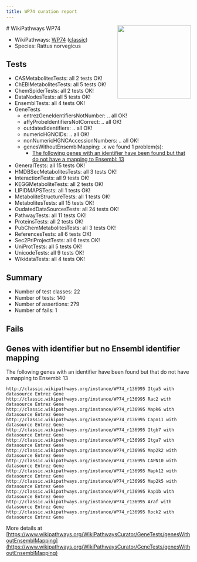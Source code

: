 ```yaml
---
title: WP74 curation report
---
```


<img style="float: right; width: 200px" src="https://upload.wikimedia.org/wikipedia/commons/thumb/8/83/Wplogo_with_text_500.png/640px-Wplogo_with_text_500.png" />
# WikiPathways WP74

* WikiPathways: [WP74](https://wikipathways.org/pathways/WP74) ([classic](https://classic.wikipathways.org/instance/WP74))
* Species: Rattus norvegicus
## Tests
* CASMetabolitesTests: all 2 tests OK!
* ChEBIMetabolitesTests: all 5 tests OK!
* ChemSpiderTests: all 2 tests OK!
* DataNodesTests: all 5 tests OK!
* EnsemblTests: all 4 tests OK!
* GeneTests
    * entrezGeneIdentifiersNotNumber: .. all OK!
    * affyProbeIdentifiersNotCorrect: .. all OK!
    * outdatedIdentifiers: .. all OK!
    * numericHGNCIDs: .. all OK!
    * nonNumericHGNCAccessionNumbers: .. all OK!
    * genesWithoutEnsemblMapping: .x we found 1 problem(s):
        * [The following genes with an identifier have been found but that do not have a mapping to Ensembl: 13](#c4e54310)
* GeneralTests: all 15 tests OK!
* HMDBSecMetabolitesTests: all 3 tests OK!
* InteractionTests: all 9 tests OK!
* KEGGMetaboliteTests: all 2 tests OK!
* LIPIDMAPSTests: all 1 tests OK!
* MetaboliteStructureTests: all 1 tests OK!
* MetabolitesTests: all 15 tests OK!
* OudatedDataSourcesTests: all 24 tests OK!
* PathwayTests: all 11 tests OK!
* ProteinsTests: all 2 tests OK!
* PubChemMetabolitesTests: all 3 tests OK!
* ReferencesTests: all 6 tests OK!
* Sec2PriProjectTests: all 6 tests OK!
* UniProtTests: all 5 tests OK!
* UnicodeTests: all 9 tests OK!
* WikidataTests: all 4 tests OK!


## Summary

* Number of test classes: 22
* Number of tests: 140
* Number of assertions: 279
* Number of fails: 1

## Fails

<a name="c4e54310" />

## Genes with identifier but no Ensembl identifier mapping

The following genes with an identifier have been found but that do not have a mapping to Ensembl: 13
```
http://classic.wikipathways.org/instance/WP74_r136995 Itga5 with datasource Entrez Gene
http://classic.wikipathways.org/instance/WP74_r136995 Rac2 with datasource Entrez Gene
http://classic.wikipathways.org/instance/WP74_r136995 Mapk6 with datasource Entrez Gene
http://classic.wikipathways.org/instance/WP74_r136995 Capn11 with datasource Entrez Gene
http://classic.wikipathways.org/instance/WP74_r136995 Itgb7 with datasource Entrez Gene
http://classic.wikipathways.org/instance/WP74_r136995 Itga7 with datasource Entrez Gene
http://classic.wikipathways.org/instance/WP74_r136995 Map2k2 with datasource Entrez Gene
http://classic.wikipathways.org/instance/WP74_r136995 CAPN10 with datasource Entrez Gene
http://classic.wikipathways.org/instance/WP74_r136995 Mapk12 with datasource Entrez Gene
http://classic.wikipathways.org/instance/WP74_r136995 Map2k5 with datasource Entrez Gene
http://classic.wikipathways.org/instance/WP74_r136995 Rap1b with datasource Entrez Gene
http://classic.wikipathways.org/instance/WP74_r136995 Araf with datasource Entrez Gene
http://classic.wikipathways.org/instance/WP74_r136995 Rock2 with datasource Entrez Gene
```

More details at [https://www.wikipathways.org/WikiPathwaysCurator/GeneTests/genesWithoutEnsemblMapping](https://www.wikipathways.org/WikiPathwaysCurator/GeneTests/genesWithoutEnsemblMapping)

